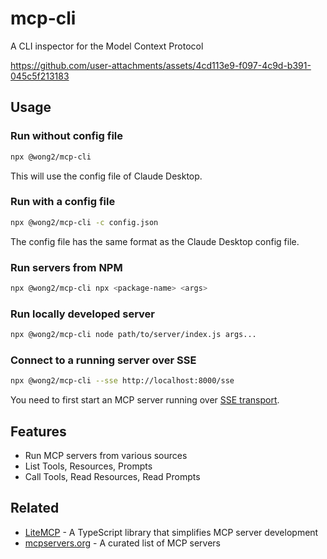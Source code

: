 # mcp-cli

A CLI inspector for the Model Context Protocol

https://github.com/user-attachments/assets/4cd113e9-f097-4c9d-b391-045c5f213183

## Usage

### Run without config file

```bash
npx @wong2/mcp-cli
```

This will use the config file of Claude Desktop.

### Run with a config file

```bash
npx @wong2/mcp-cli -c config.json
```

The config file has the same format as the Claude Desktop config file.

### Run servers from NPM

```bash
npx @wong2/mcp-cli npx <package-name> <args>
```

### Run locally developed server

```bash
npx @wong2/mcp-cli node path/to/server/index.js args...
```

### Connect to a running server over SSE

```bash
npx @wong2/mcp-cli --sse http://localhost:8000/sse
```

You need to first start an MCP server running over [SSE transport](https://modelcontextprotocol.io/docs/concepts/transports#server-sent-events-sse).

## Features

- Run MCP servers from various sources
- List Tools, Resources, Prompts
- Call Tools, Read Resources, Read Prompts

## Related

- [LiteMCP](https://github.com/wong2/litemcp) - A TypeScript library that simplifies MCP server development
- [mcpservers.org](https://mcpservers.org) - A curated list of MCP servers
